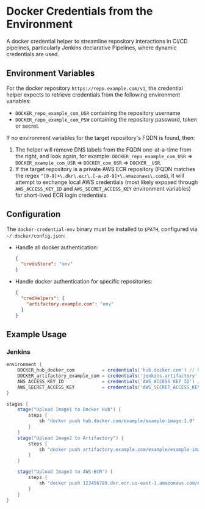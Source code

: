 # Docker Credentials from the Environment

A docker credential helper to streamline repository interactions in CI/CD pipelines, particularly Jenkins declarative Pipelines, where dynamic credentials are used.

## Environment Variables

For the docker repository `https://repo.example.com/v1`, the credential helper expects to retrieve credentials from the following environment variables:

* `DOCKER_repo_example_com_USR` containing the repository username
* `DOCKER_repo_example_com_PSW` containing the repository password, token or secret.

If no environment variables for the target repository's FQDN is found, then:

1. The helper will remove DNS labels from the FQDN one-at-a-time from the right, and look again, for example:
`DOCKER_repo_example_com_USR` => `DOCKER_example_com_USR` => `DOCKER_com_USR` => `DOCKER__USR`.
2. If the target repository is a private AWS ECR repository (FQDN matches the regex `^[0-9]+\.dkr\.ecr\.[-a-z0-9]+\.amazonaws\.com$`), it will attempt to exchange local AWS credentials (most likely exposed through `AWS_ACCESS_KEY_ID` and `AWS_SECRET_ACCESS_KEY` environment variables) for short-lived ECR login credentials.

## Configuration

The `docker-credential-env` binary must be installed to `$PATH`, configured via `~/.docker/config.json`:

* Handle all docker authentication:

  ```json
  {
    "credsStore": "env"
  }
  ```

* Handle docker authentication for specific repositories:

  ```json
  {
    "credHelpers": {
      "artifactory.example.com": "env"
    }
  }
  ```

## Example Usage

### Jenkins

```groovy
environment {
    DOCKER_hub_docker_com          = credentials('hub.docker.com') // Username-Password credential
    DOCKER_artifactory_example_com = credentials('jenkins.artifactory') // (Vault) Username-Password credential
    AWS_ACCESS_KEY_ID              = credentials('AWS_ACCESS_KEY_ID') // String credential
    AWS_SECRET_ACCESS_KEY          = credentials('AWS_SECRET_ACCESS_KEY') // String credential
}

stages {
    stage("Upload Image1 to Docker Hub") {
        steps {
            sh "docker push hub.docker.com/example/example-image:1.0"
        }
    }
    stage("Upload Image2 to Artifactory") {
        steps {
            sh "docker push artifactory.example.com/example/example-image:1.0"
        }
    }

    stage("Upload Image3 to AWS-ECR") {
        steps {
            sh "docker push 123456789.dkr.ecr.us-east-1.amazonaws.com/example/example-image:1.0"
        }
    }
}
```
